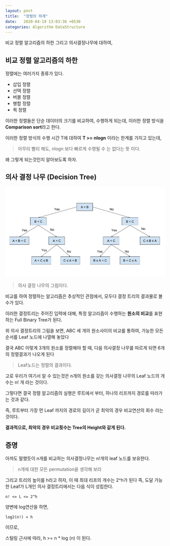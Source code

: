 ```yaml
---
layout: post
title:  "정렬의 하계"
date:   2020-04-19 13:03:36 +0530
categories: Algorithm DataStructure
---
```


비교 정렬 알고리즘의 하한 그리고 의사결정나무에 대하여,


## 비교 정렬 알고리즘의 하한

정렬에는 여러가지 종류가 있다.

- 삽입 정렬
- 선택 정렬
- 버블 정렬
- 병합 정렬
- 퀵 정렬

이러한 정렬들은 단순 데이터의 크기를 비교하여, 
수행하게 되는데, 이러한 정렬 방식을 **Comparison sort**라고 한다.

이러한 정렬 방식의 수행 시간 T에 대하여 **T >= nlogn** 이라는 한계를 가지고 있는데,
> 아무리 빨리 해도, nlogn 보다 빠르게 수행될 수 는 없다는 뜻 이다.

왜 그렇게 되는것인지 알아보도록 하자.

## 의사 결정 나무 (Decision Tree)

![](./../assets/post/decisiontree.png)
> 의사 결정 나무의 그림이다.

비교를 하여 정렬하는 알고리즘은 추상적인 관점에서,
모두다 결정 트리의 결과물로 볼 수가 있다.

이러한 결정트리는 주어진 입력에 대해, 
특정 알고리즘이 수행하는 **원소의 비교**를 표현하는
Full Binary Tree가 된다.

위 의사 결정트리의 그림을 보면, 
ABC 세 개의 원소사이의 비교를 통하여, 
가능한 모든 순서를 Leaf 노드에 나열해 놓았다

결국 ABC 이렇게 3개의 원소를 정렬해야 할 때,
다음 의사결정 나무를 따르게 되면 6개의 정렬결과가 나오게 된다
> Leaf노드는 정렬의 결과이다.

고로 우리가 여기서 알 수 있는것은 n개의 원소를 갖는 의사결정 나무의 Leaf 노드의 개수는 n! 개 
라는 것이다.

그렇다면 결국 정렬 알고리즘의 실행은
루트에서 부터, 하나의 리프까지 경로를 따라가는 것과 같다.

즉, 루트부터 가장 먼 Leaf 까지의 경로의 길이가 곧 최악의 경우 비교연산의 회수 라는 것이다.

**결과적으로, 최악의 경우 비교횟수는 Tree의 Height와 같게 된다.**


## 증명

아까도 말했듯이 n개를 비교하는 의사결정나무는 n!개의 leaf 노드를 보유한다.
> n개에 대한 모든 permutation을 생각해 보라

그리고 트리의 높이를 h라고 하자, 이 때 최대 리프의 개수는 2^h가 된다
즉, 도달 가능한 Leaf가 L개인 의사 결정트리에서는 다음 식이 성힙한다.

~~~
n! <= L <= 2^h
~~~

양변에 log연산을 하면,

~~~
log2(n!) < h
~~~
이므로,

스털링 근사에 따라,
h >= n * log (n) 이 된다.


